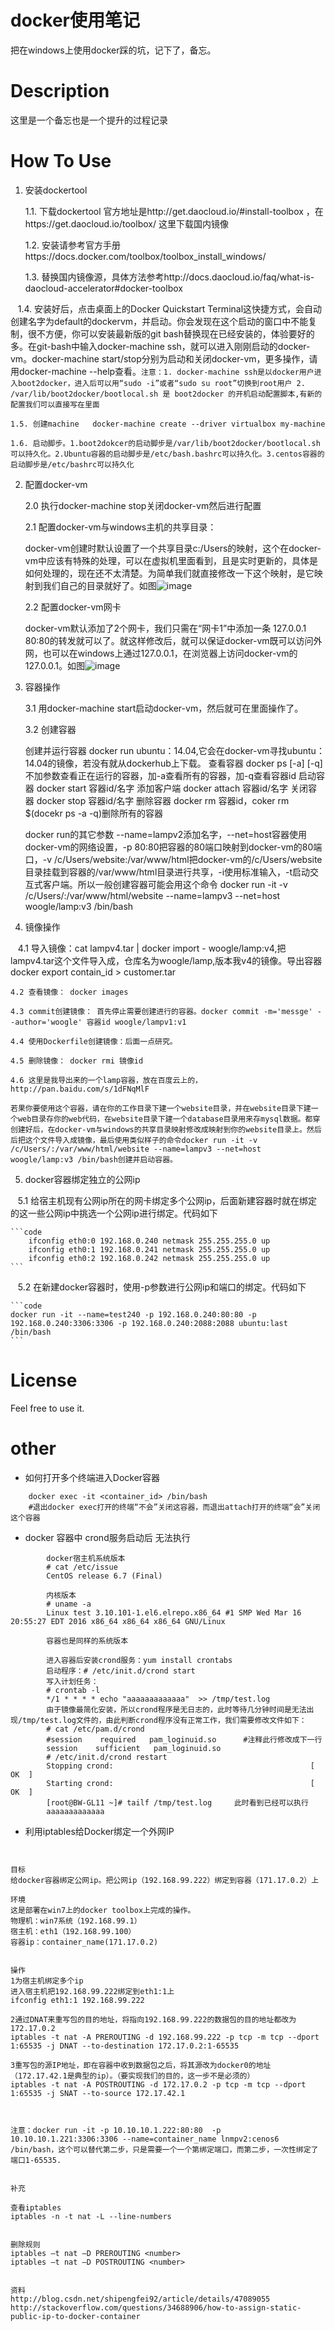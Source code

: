 # docker使用笔记
把在windows上使用docker踩的坑，记下了，备忘。

# Description
这里是一个备忘也是一个提升的过程记录

# How To Use
1.  安装dockertool

    1.1. 下载dockertool 官方地址是http://get.daocloud.io/#install-toolbox ，在https://get.daocloud.io/toolbox/ 这里下载国内镜像
    
    1.2. 安装请参考官方手册https://docs.docker.com/toolbox/toolbox_install_windows/
    
    1.3. 替换国内镜像源，具体方法参考http://docs.daocloud.io/faq/what-is-daocloud-accelerator#docker-toolbox
    
    1.4. 安装好后，点击桌面上的Docker Quickstart Terminal这快捷方式，会自动创建名字为default的dockervm，并启动。你会发现在这个启动的窗口中不能复制，很不方便，你可以安装最新版的git bash替换现在已经安装的，体验要好的多。在git-bash中输入docker-machine ssh，就可以进入刚刚启动的docker-vm。docker-machine start/stop分别为启动和关闭docker-vm，更多操作，请用docker-machine --help查看。`注意：1. docker-machine ssh是以docker用户进入boot2docker，进入后可以用“sudo -i”或者“sudo su root”切换到root用户 2. /var/lib/boot2docker/bootlocal.sh 是 boot2docker 的开机启动配置脚本,有新的配置我们可以直接写在里面`
    
    1.5. 创建machine   docker-machine create --driver virtualbox my-machine
    
    1.6. 启动脚步。1.boot2dokcer的启动脚步是/var/lib/boot2docker/bootlocal.sh可以持久化。2.Ubuntu容器的启动脚步是/etc/bash.bashrc可以持久化。3.centos容器的启动脚步是/etc/bashrc可以持久化
    
2.  配置docker-vm

    2.0 执行docker-machine stop关闭docker-vm然后进行配置

    2.1 配置docker-vm与windows主机的共享目录：
    
    docker-vm创建时默认设置了一个共享目录c:/Users的映射，这个在docker-vm中应该有特殊的处理，可以在虚拟机里面看到，且是实时更新的，具体是如何处理的，现在还不太清楚。为简单我们就直接修改一下这个映射，是它映射到我们自己的目录就好了。如图![image](https://github.com/mywoogle/docker-note/blob/master/image/1.png)
    
    2.2 配置docker-vm网卡
    
    docker-vm默认添加了2个网卡，我们只需在“网卡1”中添加一条 127.0.0.1 80:80的转发就可以了。就这样修改后，就可以保证docker-vm既可以访问外网，也可以在windows上通过127.0.0.1，在浏览器上访问docker-vm的127.0.0.1。如图![image](https://github.com/mywoogle/docker-note/blob/master/image/2.png)
    
3.  容器操作

    3.1 用docker-machine start启动docker-vm，然后就可在里面操作了。
    
    3.2 创建容器
        
    创建并运行容器 docker run ubuntu：14.04,它会在docker-vm寻找ubuntu：14.04的镜像，若没有就从dockerhub上下载。
    查看容器 docker ps [-a] [-q] 不加参数查看正在运行的容器，加-a查看所有的容器，加-q查看容器id
    启动容器 docker start 容器id/名字
    添加客户端 docker attach 容器id/名字
    关闭容器 docker stop 容器id/名字
    删除容器 docker rm 容器id，coker rm $(docekr ps -a -q)删除所有的容器
    
    docker run的其它参数 --name=lampv2添加名字，--net=host容器使用docker-vm的网络设置，-p 80:80把容器的80端口映射到docker-vm的80端口，-v /c/Users/website:/var/www/html把docker-vm的/c/Users/website目录挂载到容器的/var/www/html目录进行共享，-i使用标准输入，-t启动交互式客户端。所以一般创建容器可能会用这个命令 docker run -it -v /c/Users/:/var/www/html/website --name=lampv3 --net=host woogle/lamp:v3 /bin/bash
    
4.  镜像操作

    4.1 导入镜像：cat lampv4.tar | docker import - woogle/lamp:v4,把lampv4.tar这个文件导入成，仓库名为woogle/lamp,版本我v4的镜像。导出容器 docker export contain_id > customer.tar
    
    4.2 查看镜像： docker images
    
    4.3 commit创建镜像： 首先停止需要创建进行的容器。docker commit -m='messge' --author='woogle' 容器id woogle/lampv1:v1
   
    4.4 使用Dockerfile创建镜像：后面一点研究。
    
    4.5 删除镜像： docker rmi 镜像id
    
    4.6 这里是我导出来的一个lamp容器，放在百度云上的，http://pan.baidu.com/s/1dFNqMlF
    
    若果你要使用这个容器，请在你的工作目录下建一个website目录，并在website目录下建一个web目录存你的web代码，在website目录下建一个database目录用来存mysql数据。都穿创建好后，在docker-vm与windows的共享目录映射修改成映射到你的website目录上。然后后把这个文件导入成镜像，最后使用类似样子的命令docker run -it -v /c/Users/:/var/www/html/website --name=lampv3 --net=host woogle/lamp:v3 /bin/bash创建并启动容器。
    
5.  docker容器绑定独立的公网ip

    5.1 给宿主机现有公网ip所在的网卡绑定多个公网ip，后面新建容器时就在绑定的这一些公网ip中挑选一个公网ip进行绑定。代码如下
    
    ```code
        ifconfig eth0:0 192.168.0.240 netmask 255.255.255.0 up
		ifconfig eth0:1 192.168.0.241 netmask 255.255.255.0 up
		ifconfig eth0:2 192.168.0.242 netmask 255.255.255.0 up
    ```
    
    5.2 在新建docker容器时，使用-p参数进行公网ip和端口的绑定。代码如下
    
    ```code
    docker run -it --name=test240 -p 192.168.0.240:80:80 -p 192.168.0.240:3306:3306 -p 192.168.0.240:2088:2088 ubuntu:last /bin/bash
    ```
    
    

# License
Feel free to use it.

# other
* 如何打开多个终端进入Docker容器 

```shell
    docker exec -it <container_id> /bin/bash
    #退出docker exec打开的终端“不会”关闭这容器，而退出attach打开的终端“会”关闭这个容器
```

* docker 容器中 crond服务启动后 无法执行
 
```shell
        docker宿主机系统版本
        # cat /etc/issue
        CentOS release 6.7 (Final)

        内核版本
        # uname -a
        Linux test 3.10.101-1.el6.elrepo.x86_64 #1 SMP Wed Mar 16 20:55:27 EDT 2016 x86_64 x86_64 x86_64 GNU/Linux

        容器也是同样的系统版本

        进入容器后安装crond服务：yum install crontabs
        启动程序：# /etc/init.d/crond start
        写入计划任务：
        # crontab -l
        */1 * * * * echo "aaaaaaaaaaaaa"  >> /tmp/test.log
        由于镜像最简化安装，所以crond程序是无日志的，此时等待几分钟时间是无法出现/tmp/test.log文件的，由此判断crond程序没有正常工作，我们需要修改文件如下：
        # cat /etc/pam.d/crond
        #session    required   pam_loginuid.so      #注释此行修改成下一行
        session    sufficient   pam_loginuid.so
        # /etc/init.d/crond restart
        Stopping crond:                                            [  OK  ]
        Starting crond:                                            [  OK  ]
        [root@BW-GL11 ~]# tailf /tmp/test.log     此时看到已经可以执行
        aaaaaaaaaaaaa
```

* 利用iptables给Docker绑定一个外网IP 

```shell
    

目标
给docker容器绑定公网ip。把公网ip（192.168.99.222）绑定到容器（171.17.0.2）上

环境
这是部署在win7上的docker toolbox上完成的操作。
物理机：win7系统（192.168.99.1）
宿主机：eth1（192.168.99.100）
容器ip：container_name(171.17.0.2)


操作
1为宿主机绑定多个ip
进入宿主机把192.168.99.222绑定到eth1:1上
ifconfig eth1:1 192.168.99.222

2通过DNAT来重写包的目的地址，将指向192.168.99.222的数据包的目的地址都改为172.17.0.2
iptables -t nat -A PREROUTING -d 192.168.99.222 -p tcp -m tcp --dport 1:65535 -j DNAT --to-destination 172.17.0.2:1-65535

3重写包的源IP地址，即在容器中收到数据包之后，将其源改为docker0的地址（172.17.42.1是典型的ip）。（要实现我们的目的，这一步不是必须的）
iptables -t nat -A POSTROUTING -d 172.17.0.2 -p tcp -m tcp --dport 1:65535 -j SNAT --to-source 172.17.42.1



注意：docker run -it -p 10.10.10.1.222:80:80  -p 10.10.10.1.221:3306:3306 --name=container_name lnmpv2:cenos6 /bin/bash，这个可以替代第二步，只是需要一个一个第绑定端口，而第二步，一次性绑定了端口1-65535.


补充

查看iptables    
iptables -n -t nat -L --line-numbers


删除规则
iptables –t nat –D PREROUTING <number>
iptables –t nat –D POSTROUTING <number>


资料
http://blog.csdn.net/shipengfei92/article/details/47089055
http://stackoverflow.com/questions/34688906/how-to-assign-static-public-ip-to-docker-container



```   
         
         
         
         
        
    
    
        
